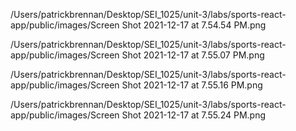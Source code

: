 /Users/patrickbrennan/Desktop/SEI_1025/unit-3/labs/sports-react-app/public/images/Screen Shot 2021-12-17 at 7.54.54 PM.png

/Users/patrickbrennan/Desktop/SEI_1025/unit-3/labs/sports-react-app/public/images/Screen Shot 2021-12-17 at 7.55.07 PM.png

/Users/patrickbrennan/Desktop/SEI_1025/unit-3/labs/sports-react-app/public/images/Screen Shot 2021-12-17 at 7.55.16 PM.png

/Users/patrickbrennan/Desktop/SEI_1025/unit-3/labs/sports-react-app/public/images/Screen Shot 2021-12-17 at 7.55.24 PM.png